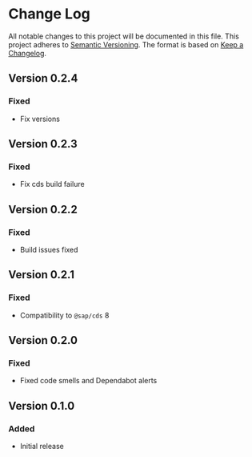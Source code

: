 # Change Log

All notable changes to this project will be documented in this file.
This project adheres to [Semantic Versioning](http://semver.org/).
The format is based on [Keep a Changelog](http://keepachangelog.com/).

## Version 0.2.4

### Fixed

- Fix versions


## Version 0.2.3

### Fixed

- Fix cds build failure


## Version 0.2.2

### Fixed

- Build issues fixed


## Version 0.2.1

### Fixed

- Compatibility to `@sap/cds` 8


## Version 0.2.0

### Fixed

- Fixed code smells and Dependabot alerts

## Version 0.1.0

### Added

- Initial release
